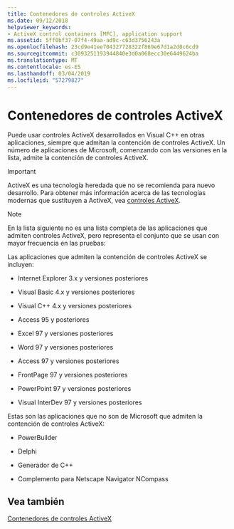 ```yaml
---
title: Contenedores de controles ActiveX
ms.date: 09/12/2018
helpviewer_keywords:
- ActiveX control containers [MFC], application support
ms.assetid: 5ff0bf37-07f4-49aa-ad9c-c63d3756243a
ms.openlocfilehash: 23cd9e41ee704327728322f869e67d1a2d0c6cd9
ms.sourcegitcommit: c3093251193944840e3d0a068ecc30e6449624ba
ms.translationtype: MT
ms.contentlocale: es-ES
ms.lasthandoff: 03/04/2019
ms.locfileid: "57279827"
---
```

# <a name="containers-for-activex-controls"></a>Contenedores de controles ActiveX

Puede usar controles ActiveX desarrollados en Visual C++ en otras aplicaciones, siempre que admitan la contención de controles ActiveX. Un número de aplicaciones de Microsoft, comenzando con las versiones en la lista, admite la contención de controles ActiveX.

>[!IMPORTANT]
> ActiveX es una tecnología heredada que no se recomienda para nuevo desarrollo. Para obtener más información acerca de las tecnologías modernas que sustituyen a ActiveX, vea [controles ActiveX](activex-controls.md).

> [!NOTE]
>  En la lista siguiente no es una lista completa de las aplicaciones que admiten controles ActiveX, pero representa el conjunto que se usan con mayor frecuencia en las pruebas:

Las aplicaciones que admiten la contención de controles ActiveX se incluyen:

- Internet Explorer 3.x y versiones posteriores

- Visual Basic 4.x y versiones posteriores

- Visual C++ 4.x y versiones posteriores

- Access 95 y posteriores

- Excel 97 y versiones posteriores

- Word 97 y versiones posteriores

- Access 97 y versiones posteriores

- FrontPage 97 y versiones posteriores

- PowerPoint 97 y versiones posteriores

- Visual InterDev 97 y versiones posteriores

Estas son las aplicaciones que no son de Microsoft que admiten la contención de controles ActiveX:

- PowerBuilder

- Delphi

- Generador de C++

- Complemento para Netscape Navigator NCompass

## <a name="see-also"></a>Vea también

[Contenedores de controles ActiveX](../mfc/activex-control-containers.md)
